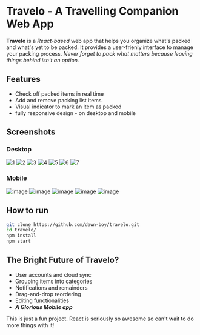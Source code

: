# Travelo - A Travelling Companion Web App
**Travelo** is a *React-based* web app that helps you organize what's packed and what's yet to be packed. It provides a user-frienly interface to manage your packing process. 
*Never forget to pack what matters because leaving things behind isn't an option.*

## Features
- Check off packed items in real time
- Add and remove packing list items
- Visual indicator to mark an item as packed
- fully responsive design - on desktop and mobile

## Screenshots
### Desktop
![1](https://github.com/user-attachments/assets/d9c413e7-b04d-4a9e-bdb9-4d063f53d8f8)
![2](https://github.com/user-attachments/assets/c8dea9a4-d2eb-4944-9e89-5b5ca41f1f5e)
![3](https://github.com/user-attachments/assets/607aa270-0e2e-45c7-b966-5b53c094ec3f)
![4](https://github.com/user-attachments/assets/822eeece-d4d4-43f9-9b20-1142c3188bd6)
![5](https://github.com/user-attachments/assets/45ab8729-1517-43da-9369-50cc37c6b21f)
![6](https://github.com/user-attachments/assets/0e5d5936-2701-4673-93d2-8444493eed95)
![7](https://github.com/user-attachments/assets/0e078fbb-379d-4c45-8bd0-9bcc893e4959)

### Mobile
![image](https://github.com/user-attachments/assets/21411e4c-1341-48ab-b480-ec28bada88d6)
![image](https://github.com/user-attachments/assets/30f99c76-0274-494d-9821-2b04b703fd1f)
![image](https://github.com/user-attachments/assets/d25ad551-15c2-4ae8-b8b0-27366f7c1bcf)
![image](https://github.com/user-attachments/assets/759e964d-16e8-4936-8a8e-6cc658f7d2e2)
![image](https://github.com/user-attachments/assets/b7a37ccc-7ff7-4f3f-8b02-80de7cee41fb)

## How to run
```sh
git clone https://github.com/dawn-boy/travelo.git
cd travelo/
npm install
npm start
```
## The Bright Future of Travelo?
- User accounts and cloud sync
- Grouping items into categories
- Notifications and remainders
- Drag-and-drop reordering
- Editing functionalities
- ***A Glorious Mobile app***

This is just a fun project. React is seriously so awesome so can't wait to do more things with it!
